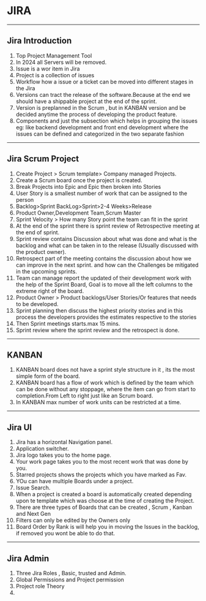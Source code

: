# **JIRA**

___
## Jira Introduction
1. Top Project Management Tool 
2. In 2024 all Servers will be removed.
3. Issue is a wor item in Jira
4. Project is a collection of issues
5. Workflow how a issue or a ticket can be moved into different stages in the Jira
6. Versions can tract the release of the software.Because at the end we should have a shippable project at the end of the sprint. 
7. Version is preplanned in the Scrum , but in KANBAN version and be decided anytime the process of developing the product feature.
8. Components and just the subsection which helps in grouping the issues eg: like backend development and front end development where the issues can be defined and categorized in the two separate fashion
 
___
## Jira Scrum Project
1. Create Project > Scrum template> Company managed Projects.
2. Create a Scrum board once the project is created.
3. Break Projects into Epic and Epic then broken into Stories
4. User Story is a smallest number of work that can be assigned to the person
5. Backlog>Sprint BackLog>Sprint>2-4 Weeks>Release
6. Product Owner,Development Team,Scrum Master
7. Sprint Velocity > How many Story point the team can fit in the sprint
8. At the end of the sprint there is sprint review of Retrospective meeting at the end of sprint.
9. Sprint review contains Discussion about what was done and what is the backlog and what can be taken in to the release (Usually discussed with the product owner).
10. Retrospect part of the meeting contains the discussion about how we can improve in the next sprint. and how can the Challenges be mitigated in the upcoming sprints.
11. Team can manage report the updated of their development  work with the help of the Sprint Board, Goal is to move all the left columns to the extreme right of the board.
12. Product Owner > Product backlogs/User Stories/Or features that needs to be developed.
13. Sprint planning then discuss the highest priority stories and in this process the developers provides the estimates respective to the stories 
14. Then Sprint meetings starts.max 15 mins.
15. Sprint review where the sprint review and the retrospect is done.

___
## KANBAN
1. KANBAN board does not have a sprint style structure in it , its the most simple form of the board.
2. KANBAN board has a flow of work which is defined by the team which can be done without any stoppage, where the item can go from start to completion.From Left to right just like an Scrum board.
3. In KANBAN max number of work units can be restricted at a time.

___
## Jira UI
1. Jira has a horizontal Navigation panel.
2. Application switcher.
3. Jira logo takes you to the home page.
4. Your work page takes you to the most recent work that was done by you.
5. Starred projects shows the projects which you have marked as Fav.
6. YOu can have multiple Boards under a project.
7. Issue Search.
8. When a project is created a board is automatically created depending upon te template which was choose at the time of creating the Project.
9. There are three types of Boards that can be created , Scrum , Kanban and Next Gen
10. Filters can only be edited by the Owners only
11. Board Order by Rank is will help you in moving the Issues in the backlog, if removed you wont be able to do that.

___
## Jira Admin
1. Three Jira Roles , Basic, trusted and Admin.
2. Global Permissions and Project permission
3. Project role Theory
4. 
